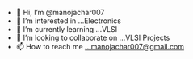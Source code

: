 - 👋 Hi, I’m @manojachar007
- 👀 I’m interested in ...Electronics
- 🌱 I’m currently learning ...VLSI
- 💞️ I’m looking to collaborate on ...VLSI Projects
- 📫 How to reach me ...manojachar007@gmail.com

<!---
manojachar007/manojachar007 is a ✨ special ✨ repository because its `README.md` (this file) appears on your GitHub profile.
You can click the Preview link to take a look at your changes.
--->
